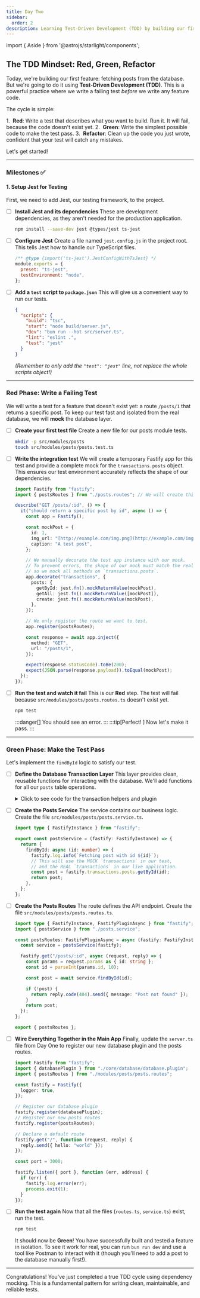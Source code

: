 ```yaml
---
title: Day Two
sidebar:
  order: 2
description: Learning Test-Driven Development (TDD) by building our first feature.
---
```


import { Aside } from '@astrojs/starlight/components';

## The TDD Mindset: Red, Green, Refactor

Today, we're building our first feature: fetching posts from the database. But we're going to do it using **Test-Driven Development (TDD)**. This is a powerful practice where we write a failing test _before_ we write any feature code.

The cycle is simple:

1.  **Red**: Write a test that describes what you want to build. Run it. It will fail, because the code doesn't exist yet.
2.  **Green**: Write the simplest possible code to make the test pass.
3.  **Refactor**: Clean up the code you just wrote, confident that your test will catch any mistakes.

Let's get started!

---

### Milestones ✅

#### 1. Setup Jest for Testing

First, we need to add Jest, our testing framework, to the project.

- [ ] **Install Jest and its dependencies**
      These are development dependencies, as they aren't needed for the production application.

  ```bash
  npm install --save-dev jest @types/jest ts-jest
  ```

- [ ] **Configure Jest**
      Create a file named `jest.config.js` in the project root. This tells Jest how to handle our TypeScript files.

  ```javascript title="jest.config.js"
  /** @type {import('ts-jest').JestConfigWithTsJest} */
  module.exports = {
    preset: "ts-jest",
    testEnvironment: "node",
  };
  ```

- [ ] **Add a `test` script to `package.json`**
      This will give us a convenient way to run our tests.

  ```json title="package.json"
  {
    "scripts": {
      "build": "tsc",
      "start": "node build/server.js",
      "dev": "bun run --hot src/server.ts",
      "lint": "eslint .",
      "test": "jest"
    }
  }
  ```

  _(Remember to only add the `"test": "jest"` line, not replace the whole scripts object!)_

---

### Red Phase: Write a Failing Test

We will write a test for a feature that doesn't exist yet: a route `/posts/1` that returns a specific post. To keep our test fast and isolated from the real database, we will **mock** the database layer.

- [ ] **Create your first test file**
      Create a new file for our posts module tests.

  ```bash
  mkdir -p src/modules/posts
  touch src/modules/posts/posts.test.ts
  ```

- [ ] **Write the integration test**
      We will create a temporary Fastify app for this test and provide a complete mock for the `transactions.posts` object. This ensures our test environment accurately reflects the shape of our dependencies.

  ```typescript title="src/modules/posts/posts.test.ts"
  import Fastify from "fastify";
  import { postsRoutes } from "./posts.routes"; // We will create this file next

  describe("GET /posts/:id", () => {
    it("should return a specific post by id", async () => {
      const app = Fastify();

      const mockPost = {
        id: 1,
        img_url: "[http://example.com/img.png](http://example.com/img.png)",
        caption: "A test post",
      };

      // We manually decorate the test app instance with our mock.
      // To prevent errors, the shape of our mock must match the real object,
      // so we mock all methods on `transactions.posts`.
      app.decorate("transactions", {
        posts: {
          getById: jest.fn().mockReturnValue(mockPost),
          getAll: jest.fn().mockReturnValue([mockPost]),
          create: jest.fn().mockReturnValue(mockPost),
        },
      });

      // We only register the route we want to test.
      app.register(postsRoutes);

      const response = await app.inject({
        method: "GET",
        url: "/posts/1",
      });

      expect(response.statusCode).toBe(200);
      expect(JSON.parse(response.payload)).toEqual(mockPost);
    });
  });
  ```

- [ ] **Run the test and watch it fail**
      This is our **Red** step. The test will fail because `src/modules/posts/posts.routes.ts` doesn't exist yet.

  ```bash
  npm test
  ```

  :::danger[]
  You should see an error.
  :::
  :::tip[Perfect! ]
  Now let's make it pass.
  :::

---

### Green Phase: Make the Test Pass

Let's implement the `findById` logic to satisfy our test.

- [ ] **Define the Database Transaction Layer**
      This layer provides clean, reusable functions for interacting with the database. We'll add functions for all our `posts` table operations.

  <details>
  <summary>Click to see code for the transaction helpers and plugin</summary>

  **File: `src/core/database/database.transactions.ts`**

  ```typescript
  import type { Database } from "better-sqlite3";

  // This factory function creates and returns our transaction helpers.
  export const createTransactionHelpers = (db: Database) => {
    // We use prepared statements for security and performance.
    const statements = {
      getPostById: db.prepare("SELECT * FROM posts WHERE id = ?"),
      getAllPosts: db.prepare("SELECT * FROM posts"),
      createPost: db.prepare(
        "INSERT INTO posts (img_url, caption) VALUES (@img_url, @caption) RETURNING *",
      ),
    };

    const posts = {
      getById: (id: number) => {
        return statements.getPostById.get(id);
      },
      getAll: () => {
        return statements.getAllPosts.all();
      },
      create: (data: { img_url: string; caption: string }) => {
        return statements.createPost.get(data);
      },
    };

    return {
      posts,
    };
  };

  export type TransactionHelpers = ReturnType<typeof createTransactionHelpers>;
  ```

  **File: `src/core/database/database.plugin.ts`**

  ```typescript
  import type { FastifyInstance } from "fastify";
  import fp from "fastify-plugin";
  import Database from "better-sqlite3";
  import {
    createTransactionHelpers,
    type TransactionHelpers,
  } from "./database.transactions";

  declare module "fastify" {
    interface FastifyInstance {
      db: Database.Database;
      transactions: TransactionHelpers;
    }
  }

  async function databasePluginHelper(fastify: FastifyInstance) {
    const db = new Database("./database.db");
    fastify.log.info("SQLite database connection established.");

    // Create a simple table for testing if it doesn't exist
    db.exec(`
    CREATE TABLE IF NOT EXISTS posts (
      id INTEGER PRIMARY KEY AUTOINCREMENT,
      img_url TEXT NOT NULL,
      caption TEXT,
      created_at DATETIME DEFAULT CURRENT_TIMESTAMP
    );
  `);

    const transactions = createTransactionHelpers(db);

    fastify.decorate("db", db);
    fastify.decorate("transactions", transactions);

    fastify.addHook("onClose", (instance, done) => {
      instance.db.close();
      instance.log.info("SQLite database connection closed.");
      done();
    });
  }

  export const databasePlugin = fp(databasePluginHelper);
  ```

  </details>

- [ ] **Create the Posts Service**
      The service contains our business logic. Create the file `src/modules/posts/posts.service.ts`.

  ```typescript title="src/modules/posts/posts.service.ts"
  import type { FastifyInstance } from "fastify";

  export const postsService = (fastify: FastifyInstance) => {
    return {
      findById: async (id: number) => {
        fastify.log.info(`Fetching post with id ${id}`);
        // This will use the MOCK `transactions` in our test,
        // and the REAL `transactions` in our live application.
        const post = fastify.transactions.posts.getById(id);
        return post;
      },
    };
  };
  ```

- [ ] **Create the Posts Routes**
      The route defines the API endpoint. Create the file `src/modules/posts/posts.routes.ts`.

  ```typescript title="src/modules/posts/posts.routes.ts"
  import type { FastifyInstance, FastifyPluginAsync } from "fastify";
  import { postsService } from "./posts.service";

  const postsRoutes: FastifyPluginAsync = async (fastify: FastifyInstance) => {
    const service = postsService(fastify);

    fastify.get("/posts/:id", async (request, reply) => {
      const params = request.params as { id: string };
      const id = parseInt(params.id, 10);

      const post = await service.findById(id);

      if (!post) {
        return reply.code(404).send({ message: "Post not found" });
      }
      return post;
    });
  };

  export { postsRoutes };
  ```

- [ ] **Wire Everything Together in the Main App**
      Finally, update the `server.ts` file from Day One to register our new database plugin and the posts routes.

  ```typescript title="src/server.ts (Updated)"
  import Fastify from "fastify";
  import { databasePlugin } from "./core/database/database.plugin";
  import { postsRoutes } from "./modules/posts/posts.routes";

  const fastify = Fastify({
    logger: true,
  });

  // Register our database plugin
  fastify.register(databasePlugin);
  // Register our new posts routes
  fastify.register(postsRoutes);

  // Declare a default route
  fastify.get("/", function (request, reply) {
    reply.send({ hello: "world" });
  });

  const port = 3000;

  fastify.listen({ port }, function (err, address) {
    if (err) {
      fastify.log.error(err);
      process.exit(1);
    }
  });
  ```

- [ ] **Run the test again**
      Now that all the files (`routes.ts`, `service.ts`) exist, run the test.

  ```bash
  npm test
  ```

  It should now be **Green**! You have successfully built and tested a feature in isolation. To see it work for real, you can run `bun run dev` and use a tool like Postman to interact with it (though you'll need to add a post to the database manually first!).

---

Congratulations! You've just completed a true TDD cycle using dependency mocking. This is a fundamental pattern for writing clean, maintainable, and reliable tests.

